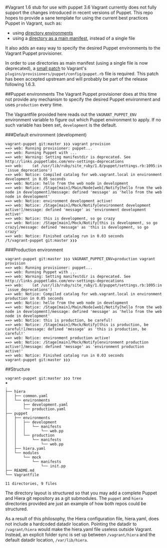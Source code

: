 #Vagrant 1.6 stub for use with puppet 3.6
Vagrant currently does not fully support the changes introduced in recent versions of Puppet. This repo hopes to provide a sane template for using the current best practices Puppet in Vagrant, such as:

- using [directory environments](https://docs.puppetlabs.com/puppet/3.5/reference/release_notes.html#directory-environments)
- using a [directory as a main manifest](https://docs.puppetlabs.com/puppet/latest/reference/dirs_manifest.html#with-puppet-apply), instead of a single file

It also adds an easy way to specify the desired Puppet environments to the Vagrant Puppet provisioner.

In order to use directories as main manifest (using a single file is now deprecated), a [small patch](https://github.com/mitchellh/vagrant/pull/4169/files) to Vagrant's `plugins/provisioners/puppet/config/puppet.rb` file is required. This patch has been accepted upstream and will probably be part of the release following 1.6.3.

##Puppet environments
The Vagrant Puppet provisioner does at this time not provide any mechanism to specify the desired Puppet environment and uses `production` every time.

The Vagrantfile provided here reads out the `VAGRANT_PUPPET_ENV` environment variable to figure out which Puppet environment to apply. If no such variable has been set, `development` is the default.

###Default environment (development)
```
vagrant-puppet git:master ❯❯❯ vagrant provision
==> web: Running provisioner: puppet...
==> web: Running Puppet with ...
==> web: Warning: Setting manifestdir is deprecated. See http://links.puppetlabs.com/env-settings-deprecations
==> web:    (at /usr/lib/ruby/site_ruby/1.8/puppet/settings.rb:1095:in `issue_deprecations')
==> web: Notice: Compiled catalog for web.vagrant.local in environment development in 0.05 seconds
==> web: Notice: hello from the web node in development
==> web: Notice: /Stage[main]/Main/Node[web]/Notify[hello from the web node in development]/message: defined 'message' as 'hello from the web node in development'
==> web: Notice: environment development active!
==> web: Notice: /Stage[main]/Mock/Notify[environment development active!]/message: defined 'message' as 'environment development active!'
==> web: Notice: this is development, so go crazy
==> web: Notice: /Stage[main]/Mock/Notify[this is development, so go crazy]/message: defined 'message' as 'this is development, so go crazy'
==> web: Notice: Finished catalog run in 0.03 seconds
/t/vagrant-puppet git:master ❯❯❯
```

###Production environment
```
vagrant-puppet git:master ❯❯❯ VAGRANT_PUPPET_ENV=production vagrant provision
==> web: Running provisioner: puppet...
==> web: Running Puppet with ...
==> web: Warning: Setting manifestdir is deprecated. See http://links.puppetlabs.com/env-settings-deprecations
==> web:    (at /usr/lib/ruby/site_ruby/1.8/puppet/settings.rb:1095:in `issue_deprecations')
==> web: Notice: Compiled catalog for web.vagrant.local in environment production in 0.05 seconds
==> web: Notice: hello from the web node in development
==> web: Notice: /Stage[main]/Main/Node[web]/Notify[hello from the web node in development]/message: defined 'message' as 'hello from the web node in development'
==> web: Notice: this is production, be careful!
==> web: Notice: /Stage[main]/Mock/Notify[this is production, be careful!]/message: defined 'message' as 'this is production, be careful!'
==> web: Notice: environment production active!
==> web: Notice: /Stage[main]/Mock/Notify[environment production active!]/message: defined 'message' as 'environment production active!'
==> web: Notice: Finished catalog run in 0.03 seconds
vagrant-puppet git:master ❯❯❯
```

##Structure
```
vagrant-puppet git:master ❯❯❯ tree                                                                                                                                                                                                       ✚
.
├── hiera
│   ├── common.yaml
│   └── environments
│       ├── development.yaml
│       └── production.yaml
├── puppet
│   ├── environments
│   │   ├── development
│   │   │   └── manifests
│   │   │       └── web.pp
│   │   └── production
│   │       └── manifests
│   │           └── web.pp
│   ├── hiera.yaml
│   └── modules
│       └── mock
│           └── manifests
│               └── init.pp
├── README.md
└── Vagrantfile

11 directories, 9 files
```

The directory layout is structured so that you may add a complete Puppet and Hiera git repository as a git submodules. The `puppet` and `hiera` directories provided are just an example of how both repos could be structured.

As a result of this philosophy, the Hiera configuration file, hiera.yaml, does not include a hardcoded datadir location. Pointing the datadir to `/vagrant/hiera` would make the hiera.yaml file useless outside Vagrant. Instead, an explicit folder sync is set up between `/vagrant/hiera` and the default datadir location, `/var/lib/hiera`.
